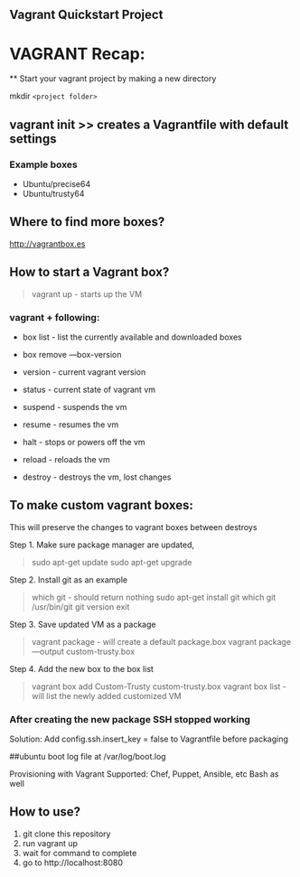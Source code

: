 ## Vagrant Quickstart Project

# VAGRANT Recap:

** Start your vagrant project by making a new directory

mkdir `<project folder>` 

## vagrant init >> creates a Vagrantfile with default settings

### Example boxes
* Ubuntu/precise64
* Ubuntu/trusty64

## Where to find more boxes? 

http://vagrantbox.es

## How to start a Vagrant box?

>vagrant up - starts up the VM

### vagrant + following:

* box list - list the currently available and downloaded boxes

* box remove <name> —box-version <version>

* version - current vagrant version

* status - current state of vagrant vm

* suspend - suspends the vm

* resume - resumes the vm

* halt - stops or powers off the vm

* reload - reloads the vm

* destroy - destroys the vm, lost changes

## To make custom vagrant boxes:

This will preserve the changes to vagrant boxes between destroys

Step 1. Make sure package manager are updated, 
>sudo apt-get update
> sudo apt-get upgrade

Step 2. Install git as an example
>which git - should return nothing
>sudo apt-get install git
>which git
/usr/bin/git 
>git version
>exit

Step 3. Save updated VM as a package
>vagrant package - will create a default package.box
>vagrant package —output custom-trusty.box

Step 4. Add the new box to the box list
>vagrant box add Custom-Trusty custom-trusty.box
>vagrant box list - will list the newly added customized VM

### After creating the new package SSH stopped working
Solution: Add config.ssh.insert_key = false to Vagrantfile before packaging

##ubuntu boot log file at /var/log/boot.log

Provisioning with Vagrant
Supported: Chef, Puppet, Ansible, etc
Bash as well

## How to use?

1. git clone this repository
2. run vagrant up
3. wait for command to complete
4. go to http://localhost:8080
